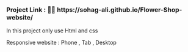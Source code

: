 <h3>Project Link : 🔗🌐 https://sohag-ali.github.io/Flower-Shop-website/</h3>
<p style="red"> In this project only use Html and css</p>
<p style="bule">Responsive website : Phone , Tab , Desktop </p>
